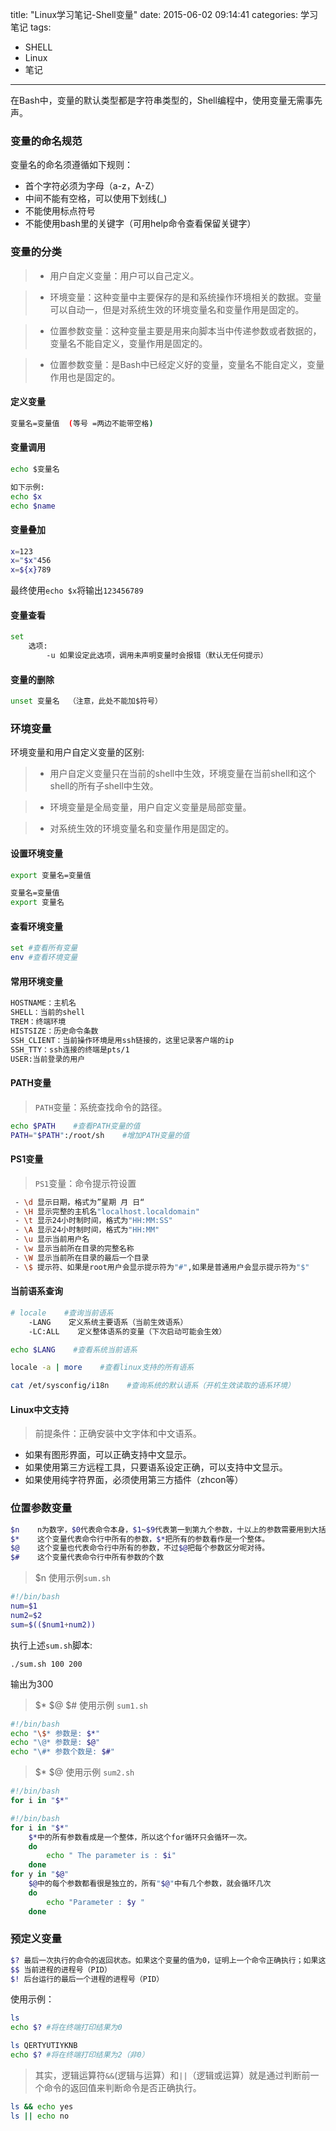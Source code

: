 title: "Linux学习笔记-Shell变量"
date: 2015-06-02 09:14:41
categories: 学习笔记
tags:
- SHELL
- Linux
- 笔记
---

在Bash中，变量的默认类型都是字符串类型的，Shell编程中，使用变量无需事先声。
<!--more-->

### 变量的命名规范

变量名的命名须遵循如下规则：

- 首个字符必须为字母（a-z，A-Z）
- 中间不能有空格，可以使用下划线(_)
- 不能使用标点符号
- 不能使用bash里的关键字（可用help命令查看保留关键字）


### 变量的分类

> - 用户自定义变量：用户可以自己定义。

> - 环境变量：这种变量中主要保存的是和系统操作环境相关的数据。变量可以自动一，但是对系统生效的环境变量名和变量作用是固定的。

> - 位置参数变量：这种变量主要是用来向脚本当中传递参数或者数据的，变量名不能自定义，变量作用是固定的。

> - 位置参数变量：是Bash中已经定义好的变量，变量名不能自定义，变量作用也是固定的。


#### 定义变量

```bash
变量名=变量值  (等号 =两边不能带空格)
```
#### 变量调用

```bash
echo $变量名
```

```bash
如下示例:
echo $x
echo $name
```

#### 变量叠加

```bash
x=123
x="$x"456
x=${x}789
```
最终使用`echo $x`将输出`123456789`

#### 变量查看

```bash
set
    选项:
        -u 如果设定此选项，调用未声明变量时会报错（默认无任何提示）
```

#### 变量的删除

```bash
unset 变量名  （注意，此处不能加$符号）
```

### 环境变量

环境变量和用户自定义变量的区别:

> - 用户自定义变量只在当前的shell中生效，环境变量在当前shell和这个shell的所有子shell中生效。

> - 环境变量是全局变量，用户自定义变量是局部变量。

> - 对系统生效的环境变量名和变量作用是固定的。

#### 设置环境变量

```bash
export 变量名=变量值

变量名=变量值
export 变量名
```

#### 查看环境变量

```bash
set #查看所有变量
env #查看环境变量
```

#### 常用环境变量

```bash
HOSTNAME：主机名
SHELL：当前的shell
TREM：终端环境
HISTSIZE：历史命令条数
SSH_CLIENT：当前操作环境是用ssh链接的，这里记录客户端的ip
SSH_TTY：ssh连接的终端是pts/1
USER:当前登录的用户
```
#### PATH变量

>`PATH`变量：系统查找命令的路径。

```bash
echo $PATH    #查看PATH变量的值
PATH="$PATH":/root/sh    #增加PATH变量的值
```

#### PS1变量

>`PS1`变量：命令提示符设置

```bash
 - \d 显示日期，格式为”星期 月 日“
 - \H 显示完整的主机名"localhost.localdomain"
 - \t 显示24小时制时间，格式为"HH:MM:SS"
 - \A 显示24小时制时间，格式为"HH:MM"
 - \u 显示当前用户名
 - \w 显示当前所在目录的完整名称
 - \W 显示当前所在目录的最后一个目录
 - \$ 提示符、如果是root用户会显示提示符为"#",如果是普通用户会显示提示符为"$"
```

#### 当前语系查询

```bash
# locale    #查询当前语系
    -LANG    定义系统主要语系（当前生效语系）
    -LC:ALL    定义整体语系的变量（下次启动可能会生效）

echo $LANG    #查看系统当前语系

locale -a | more    #查看linux支持的所有语系

cat /et/sysconfig/i18n    #查询系统的默认语系（开机生效读取的语系环境）
```

#### Linux中文支持

>前提条件：正确安装中文字体和中文语系。
- 如果有图形界面，可以正确支持中文显示。
- 如果使用第三方远程工具，只要语系设定正确，可以支持中文显示。
- 如果使用纯字符界面，必须使用第三方插件（zhcon等）


### 位置参数变量

```bash
$n    n为数字，$0代表命令本身，$1~$9代表第一到第九个参数，十以上的参数需要用到大括号包含，如${10}。
$*    这个变量代表命令行中所有的参数，$*把所有的参数看作是一个整体。
$@    这个变量也代表命令行中所有的参数，不过$@把每个参数区分呢对待。
$#    这个变量代表命令行中所有参数的个数
```

>$n 使用示例`sum.sh`

```bash
#!/bin/bash
num=$1
num2=$2
sum=$(($num1+num2))
```
执行上述`sum.sh`脚本:

    ./sum.sh 100 200
输出为300

>$* $@ $# 使用示例 `sum1.sh`

```bash
#!/bin/bash
echo "\$* 参数是: $*"
echo "\@* 参数是: $@"
echo "\#* 参数个数是: $#"
```

>$* $@ 使用示例 `sum2.sh`

```bash
#!/bin/bash
for i in "$*"

#!/bin/bash
for i in "$*"
    $*中的所有参数看成是一个整体，所以这个for循环只会循环一次。
	do
		echo " The parameter is : $i"
	done
for y in "$@"
    $@中的每个参数都看很是独立的，所有"$@"中有几个参数，就会循环几次
	do
		echo "Parameter : $y "
	done
```

### 预定义变量

```bash
$? 最后一次执行的命令的返回状态。如果这个变量的值为0，证明上一个命令正确执行；如果这个变量的值非0（具体是哪个数，由命令自己决定），则证明上一个命令执行不正确了。
$$ 当前进程的进程号（PID）
$! 后台运行的最后一个进程的进程号（PID）
```

使用示例：
```bash
ls
echo $? #将在终端打印结果为0

ls QERTYUTIYKNB
echo $? #将在终端打印结果为2（非0）
```

>其实，逻辑运算符`&&`(逻辑与运算）和`||`（逻辑或运算）就是通过判断前一个命令的返回值来判断命令是否正确执行。

```bash
ls && echo yes
ls || echo no
```